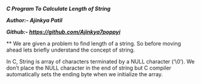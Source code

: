 ***C Program To Calculate Length of String***

***Author:- Ajinkya Patil***

***Github:- https://github.com/Ajinkya7poppyi***

** We are given a problem to find length of a string. So before moving ahead lets briefly understand the concept of string.

In C, String is array of characters terminated by a NULL character (‘\0’).  We don’t place the NULL character in the end of string but C compiler automatically sets the ending byte when we initialize the array.
